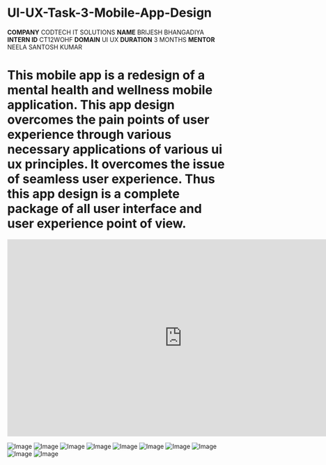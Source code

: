 # UI-UX-Task-3-Mobile-App-Design
**COMPANY** CODTECH IT SOLUTIONS
**NAME** BRIJESH BHANGADIYA
**INTERN ID** CT12WOHF
**DOMAIN** UI UX
**DURATION** 3 MONTHS
**MENTOR** NEELA SANTOSH KUMAR

# This mobile app is a redesign of a mental health and wellness mobile application. This app design overcomes the pain points of user experience through various necessary applications of various ui ux principles. It overcomes the issue of seamless user experience. Thus this app design is a complete package of all user interface and user experience point of view.

<iframe style="border: 1px solid rgba(0, 0, 0, 0.1);" width="800" height="450" src="https://embed.figma.com/proto/FZsF0WSwhvJI8LuhqeVE7e/Mental-Health-App?node-id=74-405&p=f&scaling=scale-down&content-scaling=fixed&page-id=0%3A1&starting-point-node-id=2%3A6&embed-host=share" allowfullscreen></iframe>


![Image](https://github.com/user-attachments/assets/a32ce84a-298f-46ed-8626-b5a9886c48a5)
![Image](https://github.com/user-attachments/assets/d2ddf3ce-8923-4435-bf3b-d0189c195f80)
![Image](https://github.com/user-attachments/assets/f8229a21-3ff3-4471-ae30-f0fe4fbd57c3)
![Image](https://github.com/user-attachments/assets/daf3f6e3-cb3e-4eab-818a-65d705ba5b6b)
![Image](https://github.com/user-attachments/assets/ee511ef9-fc0c-4a72-83a8-3e03e70745e5)
![Image](https://github.com/user-attachments/assets/bcf38d23-748f-4830-8571-6a4db0e04707)
![Image](https://github.com/user-attachments/assets/b772138b-2a62-456d-a2d3-651facaf4ee6)
![Image](https://github.com/user-attachments/assets/23f84d3b-0f6e-4e15-94ac-e4281143c629)
![Image](https://github.com/user-attachments/assets/b410f263-b721-4db7-ae75-26b6833f4f79)
![Image](https://github.com/user-attachments/assets/3eefe334-87b4-4bf3-8e6d-6d7e9a43baa9)
